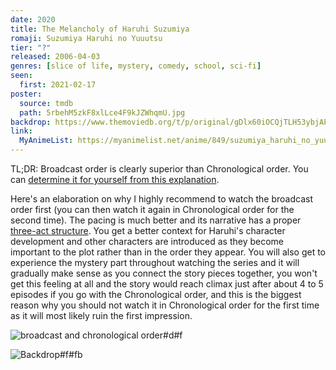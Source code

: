 ```yaml
---
date: 2020
title: The Melancholy of Haruhi Suzumiya
romaji: Suzumiya Haruhi no Yuuutsu
tier: "?"
released: 2006-04-03
genres: [slice of life, mystery, comedy, school, sci-fi]
seen:
  first: 2021-02-17
poster:
  source: tmdb
  path: 5rbehM5zkF8xlLce4F9kJZWhqmU.jpg
backdrop: https://www.themoviedb.org/t/p/original/gDlx60iOCQjTLH53ybjAPOUyVIp.jpg
link:
  MyAnimeList: https://myanimelist.net/anime/849/suzumiya_haruhi_no_yuuutsu, https://myanimelist.net/anime/4382/Suzumiya_Haruhi_no_Yuuutsu_2009/
---
```


<!-- TODO: explain ways to watch -->

TL;DR: Broadcast order is clearly superior than Chronological order. You can [determine it for yourself from this explanation](https://www.reddit.com/r/anime/comments/1w8ggp/wanting_to_watch_the_melancholy_of_haruhi_suzumiya/cezq5xx).

Here's an elaboration on why I highly recommend to watch the broadcast order first (you can then watch it again in Chronological order for the second time). The pacing is much better and its narrative has a proper [three-act structure](https://en.wikipedia.org/wiki/Three-act_structure). You get a better context for Haruhi's character development and other characters are introduced as they become important to the plot rather than in the order they appear. You will also get to experience the mystery part throughout watching the series and it will gradually make sense as you connect the story pieces together, you won't get this feeling at all and the story would reach climax just after about 4 to 5 episodes if you go with the Chronological order, and this is the biggest reason why you should not watch it in Chronological order for the first time as it will most likely ruin the first impression.

![broadcast and chronological order#d#f](https://i.imgur.com/CMaAuPB.png "Infographic on how to watch Haruhi")

![Backdrop#f#fb](https://www.themoviedb.org/t/p/original/gDlx60iOCQjTLH53ybjAPOUyVIp.jpg "Source: TMDB")
